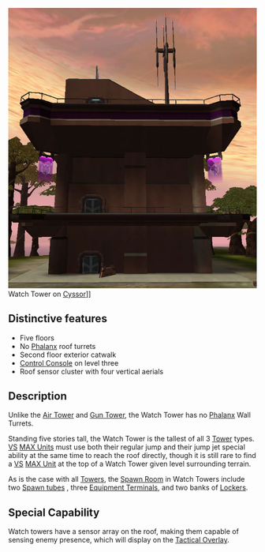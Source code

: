 ![](../images/Watch-tower.jpg "fig:Watch-tower.jpg") Watch Tower on
[Cyssor](Cyssor.md)\]\]

## Distinctive features

- Five floors
- No [Phalanx](../items/Phalanx.md) roof turrets
- Second floor exterior catwalk
- [Control Console](../locations/Control_Console.md) on level three
- Roof sensor cluster with four vertical aerials

## Description

Unlike the [Air Tower](Air_tower.md) and [Gun Tower](Gun_tower.md), the Watch
Tower has no [Phalanx](../items/Phalanx.md) Wall Turrets.

Standing five stories tall, the Watch Tower is the tallest of all 3
[Tower](Towers.md) types. [VS](../etc/Vanu_Sovereignty.md)
[MAX Units](../items/Mechanized_Assault_Exo-Suit.md) must use both their regular
jump and their jump jet special ability at the same time to reach the roof
directly, though it is still rare to find a [VS](../etc/Vanu_Sovereignty.md)
[MAX Unit](../items/Mechanized_Assault_Exo-Suit.md) at the top of a Watch Tower
given level surrounding terrain.

As is the case with all [Towers](Towers.md), the [Spawn Room](Spawn_Room.md) in
Watch Towers include two [Spawn tubes](../items/Respawn_Tube.md) , three
[Equipment Terminals](../items/Equipment_Terminal.md), and two banks of
[Lockers](../items/Lockers.md).

## Special Capability

Watch towers have a sensor array on the roof, making them capable of sensing
enemy presence, which will display on the
[Tactical Overlay](../terminology/Tactical_Overlay.md).

<!--[Category:Locations](Category:Locations.md)-->

